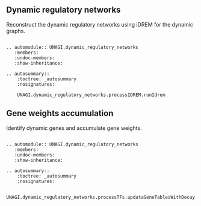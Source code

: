 ## Dynamic regulatory networks

Reconstruct the dynamic regulatory networks using iDREM for the dynamic graphs. 


```{eval-rst}

.. automodule:: UNAGI.dynamic_regulatory_networks
   :members:
   :undoc-members:
   :show-inheritance:

.. autosummary::
    :toctree: _autosummary
    :nosignatures:

    UNAGI.dynamic_regulatory_networks.processIDREM.runIdrem
```

## Gene weights accumulation

Identify dynamic genes and accumulate gene weights.

```{eval-rst}

.. automodule:: UNAGI.dynamic_regulatory_networks
   :members:
   :undoc-members:
   :show-inheritance:
    
.. autosummary::
    :toctree: _autosummary
    :nosignatures:
    
    UNAGI.dynamic_regulatory_networks.processTFs.updataGeneTablesWithDecay
```


